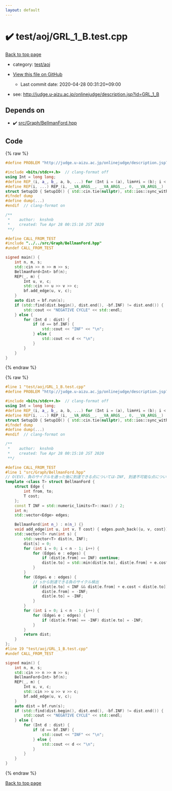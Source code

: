 ```yaml
---
layout: default
---
```


<!-- mathjax config similar to math.stackexchange -->
<script type="text/javascript" async
  src="https://cdnjs.cloudflare.com/ajax/libs/mathjax/2.7.5/MathJax.js?config=TeX-MML-AM_CHTML">
</script>
<script type="text/x-mathjax-config">
  MathJax.Hub.Config({
    TeX: { equationNumbers: { autoNumber: "AMS" }},
    tex2jax: {
      inlineMath: [ ['$','$'] ],
      processEscapes: true
    },
    "HTML-CSS": { matchFontHeight: false },
    displayAlign: "left",
    displayIndent: "2em"
  });
</script>

<script type="text/javascript" src="https://cdnjs.cloudflare.com/ajax/libs/jquery/3.4.1/jquery.min.js"></script>
<script src="https://cdn.jsdelivr.net/npm/jquery-balloon-js@1.1.2/jquery.balloon.min.js" integrity="sha256-ZEYs9VrgAeNuPvs15E39OsyOJaIkXEEt10fzxJ20+2I=" crossorigin="anonymous"></script>
<script type="text/javascript" src="../../../assets/js/copy-button.js"></script>
<link rel="stylesheet" href="../../../assets/css/copy-button.css" />


# :heavy_check_mark: test/aoj/GRL_1_B.test.cpp

<a href="../../../index.html">Back to top page</a>

* category: <a href="../../../index.html#0d0c91c0cca30af9c1c9faef0cf04aa9">test/aoj</a>
* <a href="{{ site.github.repository_url }}/blob/master/test/aoj/GRL_1_B.test.cpp">View this file on GitHub</a>
    - Last commit date: 2020-04-28 00:31:20+09:00


* see: <a href="http://judge.u-aizu.ac.jp/onlinejudge/description.jsp?id=GRL_1_B">http://judge.u-aizu.ac.jp/onlinejudge/description.jsp?id=GRL_1_B</a>


## Depends on

* :heavy_check_mark: <a href="../../../library/src/Graph/BellmanFord.hpp.html">src/Graph/BellmanFord.hpp</a>


## Code

<a id="unbundled"></a>
{% raw %}
```cpp
#define PROBLEM "http://judge.u-aizu.ac.jp/onlinejudge/description.jsp?id=GRL_1_B"

#include <bits/stdc++.h>  // clang-format off
using Int = long long;
#define REP_(i, a_, b_, a, b, ...) for (Int i = (a), lim##i = (b); i < lim##i; i++)
#define REP(i, ...) REP_(i, __VA_ARGS__, __VA_ARGS__, 0, __VA_ARGS__)
struct SetupIO { SetupIO() { std::cin.tie(nullptr), std::ios::sync_with_stdio(false), std::cout << std::fixed << std::setprecision(13); } } setup_io;
#ifndef dump
#define dump(...)
#endif  // clang-format on

/**
 *    author:  knshnb
 *    created: Tue Apr 28 00:15:10 JST 2020
 **/

#define CALL_FROM_TEST
#include "../../src/Graph/BellmanFord.hpp"
#undef CALL_FROM_TEST

signed main() {
    int n, m, s;
    std::cin >> n >> m >> s;
    BellmanFord<Int> bf(n);
    REP(_, m) {
        Int u, v, c;
        std::cin >> u >> v >> c;
        bf.add_edge(u, v, c);
    }
    auto dist = bf.run(s);
    if (std::find(dist.begin(), dist.end(), -bf.INF) != dist.end()) {
        std::cout << "NEGATIVE CYCLE" << std::endl;
    } else {
        for (Int d : dist) {
            if (d == bf.INF) {
                std::cout << "INF" << "\n";
            } else {
                std::cout << d << "\n";
            }
        }
    }
}

```
{% endraw %}

<a id="bundled"></a>
{% raw %}
```cpp
#line 1 "test/aoj/GRL_1_B.test.cpp"
#define PROBLEM "http://judge.u-aizu.ac.jp/onlinejudge/description.jsp?id=GRL_1_B"

#include <bits/stdc++.h>  // clang-format off
using Int = long long;
#define REP_(i, a_, b_, a, b, ...) for (Int i = (a), lim##i = (b); i < lim##i; i++)
#define REP(i, ...) REP_(i, __VA_ARGS__, __VA_ARGS__, 0, __VA_ARGS__)
struct SetupIO { SetupIO() { std::cin.tie(nullptr), std::ios::sync_with_stdio(false), std::cout << std::fixed << std::setprecision(13); } } setup_io;
#ifndef dump
#define dump(...)
#endif  // clang-format on

/**
 *    author:  knshnb
 *    created: Tue Apr 28 00:15:10 JST 2020
 **/

#define CALL_FROM_TEST
#line 1 "src/Graph/BellmanFord.hpp"
// O(EV)、負のサイクルを通った後に到達できる点については-INF, 到達不可能な点についてはINFを返す
template <class T> struct BellmanFord {
    struct Edge {
        int from, to;
        T cost;
    };
    const T INF = std::numeric_limits<T>::max() / 2;
    int n;
    std::vector<Edge> edges;

    BellmanFord(int n_) : n(n_) {}
    void add_edge(int u, int v, T cost) { edges.push_back({u, v, cost}); }
    std::vector<T> run(int s) {
        std::vector<T> dist(n, INF);
        dist[s] = 0;
        for (int i = 0; i < n - 1; i++) {
            for (Edge& e : edges) {
                if (dist[e.from] == INF) continue;
                dist[e.to] = std::min(dist[e.to], dist[e.from] + e.cost);
            }
        }
        for (Edge& e : edges) {
            // sから到達できる負のサイクル検出
            if (dist[e.to] < INF && dist[e.from] + e.cost < dist[e.to]) {
                dist[e.from] = -INF;
                dist[e.to] = -INF;
            }
        }
        for (int i = 0; i < n - 1; i++) {
            for (Edge& e : edges) {
                if (dist[e.from] == -INF) dist[e.to] = -INF;
            }
        }
        return dist;
    }
};
#line 19 "test/aoj/GRL_1_B.test.cpp"
#undef CALL_FROM_TEST

signed main() {
    int n, m, s;
    std::cin >> n >> m >> s;
    BellmanFord<Int> bf(n);
    REP(_, m) {
        Int u, v, c;
        std::cin >> u >> v >> c;
        bf.add_edge(u, v, c);
    }
    auto dist = bf.run(s);
    if (std::find(dist.begin(), dist.end(), -bf.INF) != dist.end()) {
        std::cout << "NEGATIVE CYCLE" << std::endl;
    } else {
        for (Int d : dist) {
            if (d == bf.INF) {
                std::cout << "INF" << "\n";
            } else {
                std::cout << d << "\n";
            }
        }
    }
}

```
{% endraw %}

<a href="../../../index.html">Back to top page</a>

